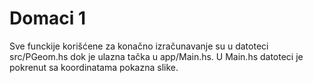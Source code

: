 # Domaci 1

Sve funckije korišćene za konačno izračunavanje su u datoteci src/PGeom.hs dok je ulazna tačka u app/Main.hs.
U Main.hs datoteci je pokrenut sa koordinatama pokazna slike.
